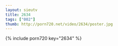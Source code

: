 ```yaml
--- 
layout: sieutv
title: 2634
tags: ["002"]
thumb: http://porn720.net/video/2634/poster.jpg
---
```

{% include porn720 key="2634" %} 
